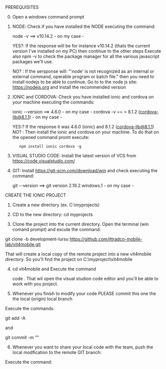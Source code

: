 PREREQUISITES

0) Open a windows command prompt
1) NODE: Check if you have installed the NODE executing the command:
   
   node -v ==> v10.14.2 - on my case -
   
   YES?: If the response will be for instance v10.14.2 (thats the current version I've installed on my PC) then continue to the other steps
         Execute also npm -v to check the package manager for all the various javascript packages we'll use.
         
   NO? : If the sersponse will: "'node' is not recognized as an internal or external command, operable program or batch file." 
   then you need to install nodejs to be able to continue. 
   Go to to the node js site: https://nodejs.org and install the recommended version

2) IONIC and CORDOVA: Check you have installed ionic and cordova on your machine executing the commands: 

    ionic --version ==> 4.6.0 - on my case -
    cordova -v      == > 8.1.2 (cordova-lib@8.1.1) - on my case -
    
    YES:? If the response it was 4.6.0 (ionic) and 8.1.2 (cordova-lib@8.1.1)
    NO? : Then install the ionic and cordova on your machine.
          To do that on the opened command promt execute: 
          
          npm install ionic cordova -g

 3) VISUAL STUDIO CODE: Install the latest version of VCS from https://code.visualstudio.com/
 
 4) GIT: Install https://git-scm.com/download/win and check executing the command: 
    
    git --version ==> git version 2.19.2.windows.1 - on my case -
    
    
CREATE THE IONIC PROJECT 

1) Create a new directory (ex. C:\myprojects)

2) CD to the new directory: cd myprojects

3) Clone the project into the current directory. Open the terminal (win comand prompt) and excute the command:

git clone -b development-lursu https://github.com/ittradco-mobile-lab/vit4mobile.git

That will create a local copy of the remote project into a new vit4mobile directory. So you'll find the project
on C:\myproject\vit4mobile

4) cd vit4mobile and Execute the command 
    
    code . 
    That wil open the visual studion code editor and you'll be able to work with you project.
    
 5) Whenever you finish to modify your code PLEASE commit this one the the local (origin) local branch
 
 Execute the commands:
 
  git add -A
 
 and 
 
  git commit -m "<Here specify a clear but brief message about your modification>"
  
  6) Whenever you want to share your local code with the team, push the local modfication to the remote GIT branch:
  
  Execute the command:
  
  
    

